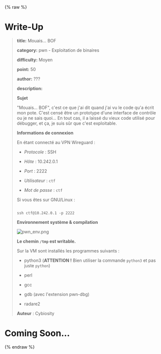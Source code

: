 
{% raw %}
# Write-Up
> **title:** Mouais... BOF
>
> **category:** pwn - Exploitation de binaires
>
> **difficulty:** Moyen
>
> **point:** 50
>
> **author:** ???
>
> **description:**
>
> **Sujet**
>
> "Mouais... BOF", c'est ce que j'ai dit quand j'ai vu le code qu'a écrit mon pote. C'est censé être un prototype d'une interface de contrôle ou je ne sais quoi... En tout cas, il a laissé du vieux code utilisé pour débugger, et ça, je suis sûr que c'est exploitable.
>
> **Informations de connexion**
>
> En étant connecté au VPN Wireguard :
>
> * *Protocole* : SSH
>
> * *Hôte* : 10.242.0.1
>
> * *Port* : 2222
>
> * *Utilisateur* : `ctf`
>
> * *Mot de passe* : `ctf`
>
> Si vous êtes sur GNU/Linux :
>
> ```
>
> ssh ctf@10.242.0.1 -p 2222
>
> ```
>
> **Environnement système & compilation**
>
> ![pwn_env.png](/files/6402afae5f6cba22ce5d04e413836092/pwn_env.png)
>
> **Le chemin `/tmp` est writable.** 
>
> Sur la VM sont installés les programmes suivants :
>
> *  python3 (**ATTENTION !** Bien utiliser la commande `python3` et pas juste `python`)
>
> *  perl
>
> *  gcc
>
> *  gdb (avec l'extension pwn-dbg)
>
> *  radare2
>
> **Auteur** : Cybiosity


# Coming Soon...

{% endraw %}
